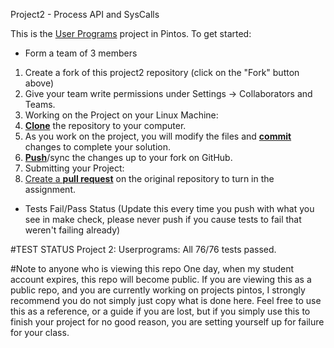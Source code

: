  Project2 - Process API and SysCalls

This is the [User Programs][userprog] project in Pintos. To get started:

- Form a team of 3 members

1. Create a fork of this project2 repository (click on the "Fork" button above)
1. Give your team write permissions under Settings -> Collaborators and Teams.
1. Working on the Project on your Linux Machine:
  2. [**Clone**][ref-clone] the repository to your computer.
  2. As you work on the project, you will modify the files and [**commit**][ref-commit] changes to complete your solution.
  2. [**Push**][ref-push]/sync the changes up to your fork on GitHub.
1. Submitting your Project:
  2. [Create a **pull request**][pull-request] on the original repository to turn in the assignment.

- Tests Fail/Pass Status (Update this every time you push with what you see in make check,
please never push if you cause tests to fail that weren't failing already)

#TEST STATUS
Project 2: Userprograms: All 76/76 tests passed.



#Note to anyone who is viewing this repo
One day, when my student account expires, this repo will become public. 
If you are viewing this as a public repo, and you are currently working on
projects pintos, I strongly recommend you do not simply just copy what is done here.
Feel free to use this as a reference, or a guide if you are lost, but
if you simply use this to finish your project for no good reason,
you are setting yourself up for failure for your class.


<!-- Links -->
[userprog]: https://web.stanford.edu/class/cs140/projects/pintos/pintos_3.html#SEC32
[forking]: https://guides.github.com/activities/forking/
[ref-clone]: http://gitref.org/creating/#clone
[ref-commit]: http://gitref.org/basic/#commit
[ref-push]: http://gitref.org/remotes/#push
[pull-request]: https://help.github.com/articles/creating-a-pull-request
[raw]: https://raw.githubusercontent.com/education/guide/master/docs/forks.md
